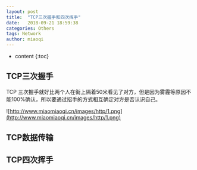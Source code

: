 ```yaml
---
layout: post
title:  "TCP三次握手和四次挥手"
date:   2018-09-21 18:59:38
categories: Others
tags: Network
author: miaoqi
---
```


* content
{:toc} 

## TCP三次握手

TCP 三次握手就好比两个人在街上隔着50米看见了对方，但是因为雾霾等原因不能100%确认，所以要通过招手的方式相互确定对方是否认识自己。

![http://www.miaomiaoqi.cn/images/http/1.png](http://www.miaomiaoqi.cn/images/http/1.png)

## TCP数据传输

## TCP四次挥手